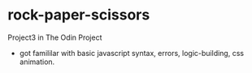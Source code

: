# rock-paper-scissors
Project3 in The Odin Project

- got famililar with basic javascript syntax, errors, logic-building, css animation.
